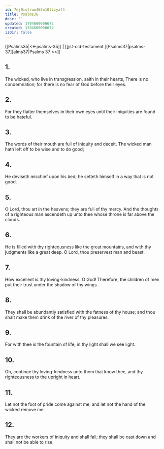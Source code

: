 ```yaml
---
id: 7ej9iutrum463w10tizya44
title: Psalms36
desc: ''
updated: 1704669006672
created: 1704669006672
isDir: false
---
```

[[Psalms35|<<-psalms-35]] | [[jst-old-testament.[[Psalms37|psalms-37]]alms37|Psalms 37 >>]]
## 1.
The wicked, who live in transgression, saith in their hearts, There is no condemnation; for there is no fear of God before their eyes.
## 2.
For they flatter themselves in their own eyes until their iniquities are found to be hateful.
## 3.
The words of their mouth are full of iniquity and deceit. The wicked man hath left off to be wise and to do good;
## 4.
He deviseth mischief upon his bed; he setteth himself in a way that is not good.
## 5.
O Lord, thou art in the heavens; they are full of thy mercy. And the thoughts of a righteous man ascendeth up unto thee whose throne is far above the clouds.
## 6.
He is filled with thy righteousness like the great mountains, and with thy judgments like a great deep. O Lord, thou preservest man and beast.
## 7.
How excellent is thy loving-kindness, O God! Therefore, the children of men put their trust under the shadow of thy wings.
## 8.
They shall be abundantly satisfied with the fatness of thy house; and thou shalt make them drink of the river of thy pleasures.
## 9.
For with thee is the fountain of life; in thy light shall we see light.
## 10.
Oh, continue thy loving-kindness unto them that know thee, and thy righteousness to the upright in heart.
## 11.
Let not the foot of pride come against me, and let not the hand of the wicked remove me.
## 12.
They are the workers of iniquity and shall fall; they shall be cast down and shall not be able to rise.

